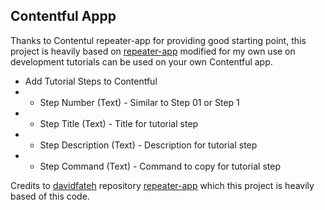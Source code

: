 ## Contentful Appp

Thanks to Contentul repeater-app for providing good starting point, this project is heavily based on [repeater-app](https://github.com/davidfateh/repeater-app) modified for my own use on development tutorials can be used on your own Contentful app.
  
- Add Tutorial Steps to Contentful
- - Step Number (Text) - Similar to Step 01 or Step 1
- - Step Title (Text) - Title for tutorial step
- - Step Description (Text) - Description for tutorial step
- - Step Command (Text) - Command to copy for tutorial step
  
Credits to [davidfateh](https://github.com/davidfateh) repository [repeater-app](https://github.com/davidfateh/repeater-app) which this project is heavily based of this code.
